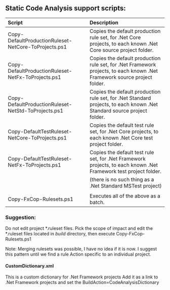 ## Static Code Analysis support scripts:

| Script                                                 | Description                                                                                                              |
|:------------------------------------------------------ |:------------------------------------------------------------------------------------------------------------------------ |
| Copy-DefaultProductionRuleset-NetCore-ToProjects.ps1   | ​Copies the default production rule set, for .Net Core projects, to each known .Net Core source project folder.           |
| Copy-DefaultProductionRuleset-NetFx-ToProjects.ps1     | Copies the default production rule set, for .Net Framework projects, to each known .Net Framework source project folder. |
| Copy-DefaultProductionRuleset-NetStd-ToProjects.ps1    | ​Copies the default production rule set, for .Net Standard projects, to each known .Net Standard source project folder.   |
| Copy-DefaultTestRuleset-NetCore-ToProjects.ps1         | ​Copies the default test rule set, for .Net Core projects, to each known .Net Core test project folder.                   |
| Copy-DefaultTestRuleset-NetFx-ToProjects.ps1           | ​Copies the default test rule set, for .Net Framework projects, to each known .Net Framework test project folder.         |
|                                                        | (there is no such thing as a .Net Standard MSTest project)                                                               |
|                                                        |                                                                                                                          |
| Copy-FxCop-Rulesets.ps1                                | Executes all of the above as a batch.                                                                                    |


### Suggestion:  
Do not edit project *.ruleset files.  Pick the scope of impact and edit the *.ruleset files located in *build* directory, then execute Copy-FxCop-Rulesets.ps1


Note: Merging rulesets was possible, I have no idea if it is now.  I suggest this pattern until we find a rule Action specific to an individual project.

#### CustomDictionary.xml
This is a custom dictionary for .Net Framework projects
Add it as a link to .Net Framework projects and set the BuildAction=CodeAnalysisDictionary